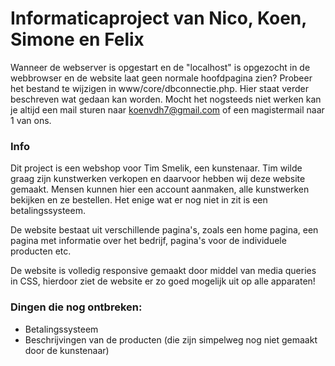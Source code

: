 # Informaticaproject van Nico, Koen, Simone en Felix
Wanneer de webserver is opgestart en de "localhost" is opgezocht in de webbrowser en de website laat geen normale hoofdpagina zien?
Probeer het bestand te wijzigen in www/core/dbconnectie.php. Hier staat verder beschreven wat gedaan kan worden.
Mocht het nogsteeds niet werken kan je altijd een mail sturen naar koenvdh7@gmail.com of een magistermail naar 1 van ons.

### Info
Dit project is een webshop voor Tim Smelik, een kunstenaar. Tim wilde graag zijn kunstwerken verkopen en daarvoor hebben wij deze website gemaakt. Mensen kunnen hier een account aanmaken, alle kunstwerken bekijken en ze bestellen. Het enige wat er nog niet in zit is een betalingssysteem.

De website bestaat uit verschillende pagina's, zoals een home pagina, een pagina met informatie over het bedrijf, pagina's voor de individuele producten etc.

De website is volledig responsive gemaakt door middel van media queries in CSS, hierdoor ziet de website er zo goed mogelijk uit op alle apparaten!

### Dingen die nog ontbreken:
- Betalingssysteem
- Beschrijvingen van de producten (die zijn simpelweg nog niet gemaakt door de kunstenaar)
